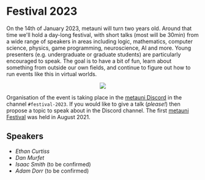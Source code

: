 # Festival 2023

On the 14th of January 2023, metauni will turn two years old. Around that time we'll hold a day-long festival, with short talks (most will be 30min) from a wide range of speakers in areas including logic, mathematics, computer science, physics, game programming, neuroscience, AI and more. Young presenters (e.g. undergraduate or graduate students) are particularly encouraged to speak. The goal is to have a bit of fun, learn about something from outside our own fields, and continue to figure out how to run events like this in virtual worlds. 

<p align="center">
<img src="https://user-images.githubusercontent.com/320329/201472401-d4fa2fc7-e83d-4958-9585-a1f8c5f96948.png">
</p>

Organisation of the event is taking place in the [metauni Discord](https://discord.gg/9yBaAxPSK8) in the channel `#festival-2023`. If you would like to give a talk (*please!*) then propose a topic to speak about in the Discord channel. The first [metauni Festival](https://metauni.org/posts/festival/festival) was held in August 2021.

## Speakers

* *Ethan Curtiss*
* *Dan Murfet*
* *Isaac Smith* (to be confirmed)
* *Adam Dorr* (to be confirmed)
